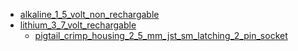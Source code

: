 * [alkaline_1_5_volt_non_rechargable](alkaline_1_5_volt_non_rechargable)
* [lithium_3_7_volt_rechargable](lithium_3_7_volt_rechargable)
  * [pigtail_crimp_housing_2_5_mm_jst_sm_latching_2_pin_socket](lithium_3_7_volt_rechargable/pigtail_crimp_housing_2_5_mm_jst_sm_latching_2_pin_socket)
